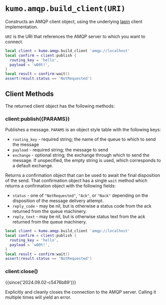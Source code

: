 # `kumo.amqp.build_client(URI)`

Constructs an AMQP client object, using the underlying
[lapin](https://docs.rs/lapin/) client implementation.

`URI` is the URI that references the AMQP server to which you want to connect.

```lua
local client = kumo.amqp.build_client 'amqp://localhost'
local confirm = client:publish {
  routing_key = 'hello',
  payload = 'w00t!',
}
local result = confirm:wait()
assert(result.status == 'NotRequested')
```

## Client Methods

The returned client object has the following methods:

### client:publish({PARAMS})

Publishes a message. `PARAMS` is an object style table with the
following keys:

* `routing_key` - required string; the name of the queue to which to send the message
* `payload` - required string; the message to send
* `exchange` - optional string; the exchange through which to send the message.
  If unspecified, the empty string is used, which corresponds to a default
  exchange.

Returns a confirmation object that can be used to await the final disposition
of the send.  That confirmation object has a single `wait` method which returns
a confirmation object with the following fields:

* `status` - one of `"NotRequested"`, `"Ack"`, or `"Nack"` depending on the
  disposition of the message delivery attempt.
* `reply_code` - may be nil, but is otherwise a status code from the ack
  returned from the queue machinery.
* `reply_text` - may be nil, but is otherwise status text from the ack
  returned from the queue machinery.

```lua
local client = kumo.amqp.build_client 'amqp://localhost'
local confirm = client:publish {
  routing_key = 'hello',
  payload = 'w00t!',
}
local result = confirm:wait()
assert(result.status == 'NotRequested')
```

### client:close()

{{since('2024.09.02-c5476b89')}}

Explicitly and cleanly closes the connection to the AMQP server.
Calling it multiple times will yield an error.

